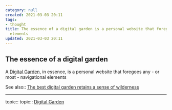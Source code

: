 ```yaml
---
category: null
created: 2021-03-03 20:11
tags:
- thought
title: The essence of a digital garden is a personal website that foregoes navigational
  elements
updated: 2021-03-03 20:11
---
```

   
## The essence of a digital garden   
A [Digital Garden](./Digital%20Garden.md), in essence, is a personal website that foregoes any - or most - navigational elements   
   
See also:: [The best digital garden retains a sense of wilderness](./The%20best%20digital%20garden%20retains%20a%20sense%20of%20wilderness.md)   
   
   
---   
topic:: topic:: [Digital Garden](./Digital%20Garden.md)